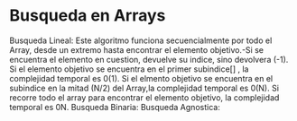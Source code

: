# Busqueda en Arrays
Busqueda Lineal:
Este algoritmo funciona secuencialmente por todo el Array, desde un extremo hasta encontrar el elemento objetivo.-Si se encuentra el elemento en cuestion, devuelve su indice, sino devolvera (-1).
Si el elemento objetivo se encuentra en el primer subindice[] , la complejidad temporal es 0(1). Si el elmento objetivo se encuentra en el subindice en la mitad (N/2) del Array,la complejidad temporal es 0(N).
Si recorre todo el array para encontrar el elemento objetivo, la complejidad temporal es 0N.
Busqueda Binaria:
Busqueda Agnostica:
